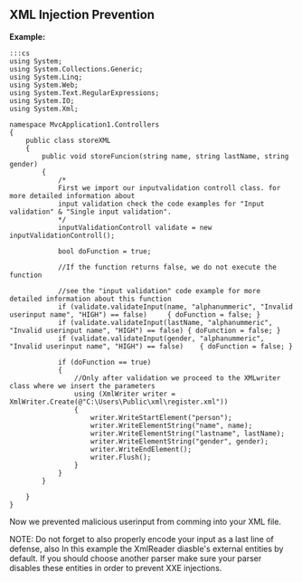 XML Injection Prevention 
-------

**Example:**

   	:::cs	
	using System;
	using System.Collections.Generic;
	using System.Linq;
	using System.Web;
	using System.Text.RegularExpressions;
	using System.IO;
	using System.Xml;

	namespace MvcApplication1.Controllers
	{
		public class storeXML
		{
			public void storeFuncion(string name, string lastName, string gender)
			{
				/*
				First we import our inputvalidation controll class. for more detailed information about 
				input validation check the code examples for "Input validation" & "Single input validation".
				*/
				inputValidationControll validate = new inputValidationControll();

				bool doFunction = true;

				//If the function returns false, we do not execute the function
				
				//see the "input validation" code example for more detailed information about this function
				if (validate.validateInput(name, "alphanummeric", "Invalid userinput name", "HIGH") == false)     { doFunction = false; }
				if (validate.validateInput(lastName, "alphanummeric", "Invalid userinput name", "HIGH") == false) { doFunction = false; }
				if (validate.validateInput(gender, "alphanummeric", "Invalid userinput name", "HIGH") == false)    { doFunction = false; }

				if (doFunction == true)
				{
					//Only after validation we proceed to the XMLwriter class where we insert the parameters
					using (XmlWriter writer = XmlWriter.Create(@"C:\Users\Public\xml\register.xml"))
					{
						writer.WriteStartElement("person");
						writer.WriteElementString("name", name);
						writer.WriteElementString("lastname", lastName);
						writer.WriteElementString("gender", gender);
						writer.WriteEndElement();
						writer.Flush();
					}
				}
			}

		}
	}
	
Now we prevented malicious userinput from comming into your XML file.

NOTE: Do not forget to also properly encode your input as a last line of defense, 
also In this example the XmlReader diasble's external entities by default.
If you should choose another parser make sure your parser disables these entities 
in order to prevent XXE injections.
